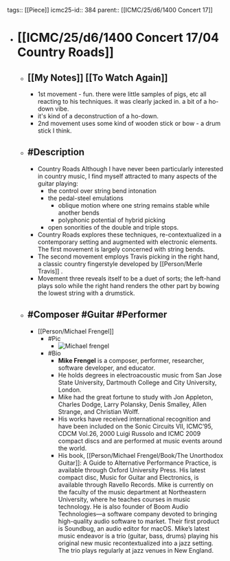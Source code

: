 tags:: [[Piece]]
icmc25-id:: 384
parent:: [[ICMC/25/d6/1400 Concert 17]]

- # [[ICMC/25/d6/1400 Concert 17/04 Country Roads]]
	- ## [[My Notes]] [[To Watch Again]]
		- 1st movement - fun. there were little samples of pigs, etc all reacting to his techniques. it was clearly jacked in. a bit of a ho-down vibe.
		- it's kind of a deconstruction of a ho-down.
		- 2nd movement uses some kind of wooden stick or bow - a drum stick I think.
	- ## #Description
		- Country Roads Although I have never been particularly interested in country music, I find myself attracted to many aspects of the guitar playing:
			- the control over string bend intonation
			- the pedal-steel emulations
				- oblique motion where one string remains stable while another bends
				- polyphonic potential of hybrid picking
			- open sonorities of the double and triple stops.
		- Country Roads explores these techniques, re-contextualized in a contemporary setting and augmented with electronic elements. The first movement is largely concerned with string bends.
		- The second movement employs Travis picking in the right hand, a classic country fingerstyle developed by [[Person/Merle Travis]] .
		- Movement three reveals itself to be a duet of sorts; the left-hand plays solo while the right hand renders the other part by bowing the lowest string with a drumstick.
	- ## #Composer #Guitar #Performer
		- [[Person/Michael Frengel]]
			- #Pic
				- ![Michael frengel](https://icmc2025.sites.northeastern.edu/files/2025/06/384-Michael-Frengel-279x300.jpg)
			- #Bio
				- **Mike Frengel** is a composer, performer, researcher, software developer, and educator.
				- He holds degrees in electroacoustic music from San Jose State University, Dartmouth College and City University, London.
				- Mike had the great fortune to study with Jon Appleton, Charles Dodge, Larry Polansky, Denis Smalley, Allen Strange, and Christian Wolff.
				- His works have received international recognition and have been included on the Sonic Circuits VII, ICMC’95, CDCM Vol.26, 2000 Luigi Russolo and ICMC 2009 compact discs and are performed at music events around the world.
				- His book, [[Person/Michael Frengel/Book/The Unorthodox Guitar]]: A Guide to Alternative Performance Practice, is available through Oxford University Press. His latest compact disc, Music for Guitar and Electronics, is available through Ravello Records. Mike is currently on the faculty of the music department at Northeastern University, where he teaches courses in music technology. He is also founder of Boom Audio Technologies—a software company devoted to bringing high-quality audio software to market. Their first product is Soundbug, an audio editor for macOS. Mike’s latest music endeavor is a trio (guitar, bass, drums) playing his original new music recontextualized into a jazz setting. The trio plays regularly at jazz venues in New England.